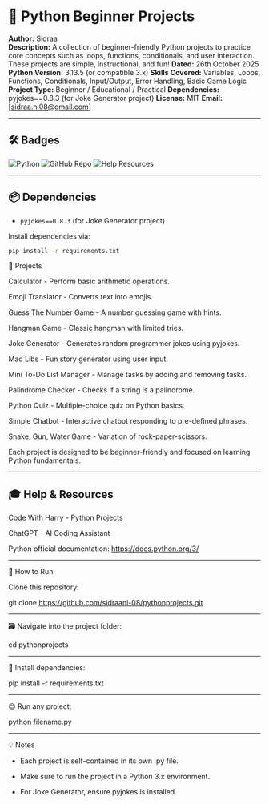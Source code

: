 # 🐍 Python Beginner Projects

**Author:** Sidraa   
**Description:** A collection of beginner-friendly Python projects to practice core concepts such as loops, functions, conditionals, and user interaction. These projects are simple, instructional, and fun! 
**Dated:** 26th October 2025
**Python Version:** 3.13.5 (or compatible 3.x)
**Skills Covered:** Variables, Loops, Functions, Conditionals, Input/Output, Error Handling, Basic Game Logic
**Project Type:** Beginner / Educational / Practical
**Dependencies:** pyjokes==0.8.3 (for Joke Generator project)
**License:** MIT
**Email:** [sidraa.nl08@gmail.com]

---

## 🛠 Badges

![Python](https://img.shields.io/badge/Python-3.13.5-blue)
![GitHub Repo](https://img.shields.io/badge/GitHub-Projects-green)
![Help Resources](https://img.shields.io/badge/Help-YouTube%20%7C%20ChatGPT-orange)

---

## 📦 Dependencies

- `pyjokes==0.8.3` (for Joke Generator project)

Install dependencies via:

```bash
pip install -r requirements.txt

```

📝 Projects

Calculator - Perform basic arithmetic operations.

Emoji Translator - Converts text into emojis.

Guess The Number Game - A number guessing game with hints.

Hangman Game - Classic hangman with limited tries.

Joke Generator - Generates random programmer jokes using pyjokes.

Mad Libs - Fun story generator using user input.

Mini To-Do List Manager - Manage tasks by adding and removing tasks.

Palindrome Checker - Checks if a string is a palindrome.

Python Quiz - Multiple-choice quiz on Python basics.

Simple Chatbot - Interactive chatbot responding to pre-defined phrases.

Snake, Gun, Water Game - Variation of rock-paper-scissors.

Each project is designed to be beginner-friendly and focused on learning Python fundamentals.

---

## 🎓 Help & Resources

Code With Harry - Python Projects

ChatGPT - AI Coding Assistant

Python official documentation: https://docs.python.org/3/

---

🚀 How to Run

Clone this repository:

git clone https://github.com/sidraanl-08/pythonprojects.git

---

🗃️ Navigate into the project folder:

cd pythonprojects

---

💭 Install dependencies:

pip install -r requirements.txt

---

😊 Run any project:

python filename.py

---

💡 Notes

- Each project is self-contained in its own .py file.

- Make sure to run the project in a Python 3.x environment.

- For Joke Generator, ensure pyjokes is installed.
